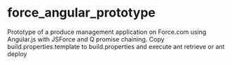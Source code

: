 force_angular_prototype
=======================

Prototype of a produce management application on Force.com using Angular.js with JSForce and Q promise chaining. Copy build.properties.template to build.properties and execute ant retrieve or ant deploy
